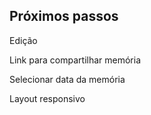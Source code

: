 ## Próximos passos

Edição

Link para compartilhar memória

Selecionar data da memória

Layout responsivo
